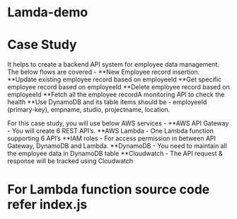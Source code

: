 # Lamda-demo

# Case Study
It helps to create a backend API system for employee data management. The below flows are covered - 
**New Employee record insertion.
**Update existing employee record based on employeeId
**Get specific employee record based on employeeId
**Delete employee record based on employeeId
**Fetch all the employee recordA monitoring API to check the health
**Use DynamoDB and its table items should be - employeeId (primary-key), empname, studio, projectname, location. 

For this case study, you will use below AWS services - 
**AWS API Gateway - You will create 6 REST API’s.
**AWS Lambda - One Lambda function supporting 6 API’s
**IAM roles - For access permission in between API Gateway, DynamoDB and Lambda.
**DynamoDB - You need to maintain all the employee data in DynamoDB table
**Cloudwatch - The API request & response will be tracked using Cloudwatch

# For Lambda function source code refer index.js
